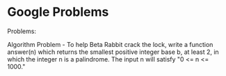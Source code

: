 # Google Problems

Problems:

Algorithm Problem - To help Beta Rabbit crack the lock, write a function answer(n) which returns the smallest positive integer base b, at least 2, in which the integer n is a palindrome. The input n will satisfy "0 <= n <= 1000."
